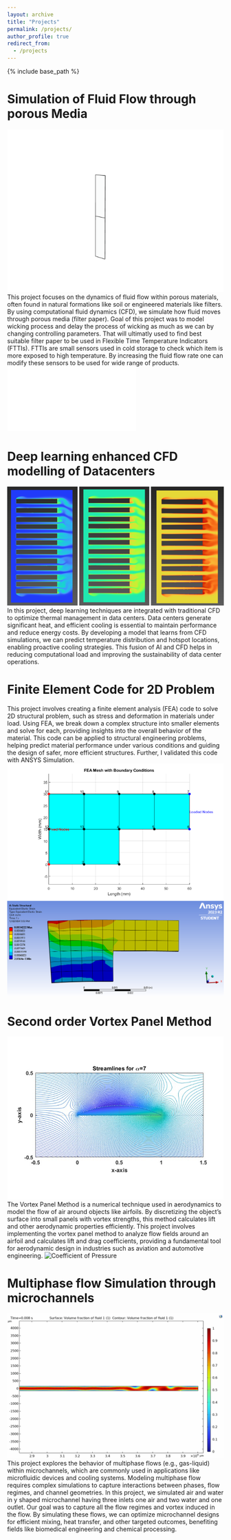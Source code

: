 ```yaml
---
layout: archive
title: "Projects"
permalink: /projects/
author_profile: true
redirect_from:
  - /projects
---
```


{% include base_path %}

Simulation of Fluid Flow through porous Media
======
![Fluid Flow through Porous Media](/images/projects/saturation_3D.gif)
This project focuses on the dynamics of fluid flow within porous materials, often found in natural formations like soil or engineered materials like filters. By using computational fluid dynamics (CFD), we simulate how fluid moves through porous media (filter paper). Goal of this project was to model wicking process and delay the process of wicking as much as we can by changing controlling parameters. That will ultimatly used to find best suitable filter paper to be used in Flexible Time Temperature Indicators (FTTIs). FTTIs are small sensors used in cold storage to check which item is more exposed to high temperature. By increasing the fluid flow rate one can modify these sensors to be used for wide range of products.
![Project Poster](/images/projects/final_year_Poster.pdf)


Deep learning enhanced CFD modelling of Datacenters
======
![Datacenter CFD Modelling](/images/projects/datacenters.png)
In this project, deep learning techniques are integrated with traditional CFD to optimize thermal management in data centers. Data centers generate significant heat, and efficient cooling is essential to maintain performance and reduce energy costs. By developing a model that learns from CFD simulations, we can predict temperature distribution and hotspot locations, enabling proactive cooling strategies. This fusion of AI and CFD helps in reducing computational load and improving the sustainability of data center operations.

Finite Element Code for 2D Problem
======
This project involves creating a finite element analysis (FEA) code to solve 2D structural problem, such as stress and deformation in materials under load. Using FEA, we break down a complex structure into smaller elements and solve for each, providing insights into the overall behavior of the material. This code can be applied to structural engineering problems, helping predict material performance under various conditions and guiding the design of safer, more efficient structures. Further, I validated this code with ANSYS Simulation.
![Mesh view of problem](/images/projects/mesh_plot.png)
![Ansys Simulation](/images/projects/Ansys4.png)

Second order Vortex Panel Method
======
![Streamlines computed with Vortex Panel Method](images/projects/Streamlines.jpg)
The Vortex Panel Method is a numerical technique used in aerodynamics to model the flow of air around objects like airfoils. By discretizing the object’s surface into small panels with vortex strengths, this method calculates lift and other aerodynamic properties efficiently. This project involves implementing the vortex panel method to analyze flow fields around an airfoil and calculates lift and drag coefficients, providing a fundamental tool for aerodynamic design in industries such as aviation and automotive engineering.
![Coefficient of Pressure](/images/projects/Coefficient_Pressure.jpg)

Multiphase flow Simulation through microchannels
======
![Flow Regime in Microchannel](/images/projects/Volume_Fraction_later_part.gif)
This project explores the behavior of multiphase flows (e.g., gas-liquid) within microchannels, which are commonly used in applications like microfluidic devices and cooling systems. Modeling multiphase flow requires complex simulations to capture interactions between phases, flow regimes, and channel geometries. In this project, we simulated air and water in y shaped microchannel having three inlets one air and two water and one outlet. Our goal was to capture all the flow regimes and vortex induced in the flow. By simulating these flows, we can optimize microchannel designs for efficient mixing, heat transfer, and other targeted outcomes, benefiting fields like biomedical engineering and chemical processing. 


